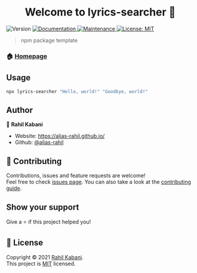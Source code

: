 <h1 align="center">Welcome to lyrics-searcher 👋</h1>
<p>
  <img alt="Version" src="https://img.shields.io/badge/version-1.0.0-blue.svg?cacheSeconds=2592000" />
  <a href="https://github.com/alias-rahil/lyrics-searcher#readme" target="_blank">
    <img alt="Documentation" src="https://img.shields.io/badge/documentation-yes-brightgreen.svg" />
  </a>
  <a href="https://github.com/alias-rahil/lyrics-searcher/graphs/commit-activity" target="_blank">
    <img alt="Maintenance" src="https://img.shields.io/badge/Maintained%3F-yes-green.svg" />
  </a>
  <a href="https://github.com/alias-rahil/lyrics-searcher/blob/master/LICENSE" target="_blank">
    <img alt="License: MIT" src="https://img.shields.io/github/license/alias-rahil/lyrics-searcher" />
  </a>
</p>

> npm package template

### 🏠 [Homepage](https://alias-rahil.github.io/lyrics-searcher)

## Usage

```sh
npx lyrics-searcher "Hello, world!" "Goodbye, world!"
```

## Author

👤 **Rahil Kabani**

* Website: https://alias-rahil.github.io/
* Github: [@alias-rahil](https://github.com/alias-rahil)

## 🤝 Contributing

Contributions, issues and feature requests are welcome!<br />Feel free to check [issues page](https://github.com/alias-rahil/lyrics-searcher/issues). You can also take a look at the [contributing guide](https://github.com/alias-rahil/lyrics-searcher/blob/master/CONTRIBUTING.md).

## Show your support

Give a ⭐️ if this project helped you!

## 📝 License

Copyright © 2021 [Rahil Kabani](https://github.com/alias-rahil).<br />
This project is [MIT](https://github.com/alias-rahil/lyrics-searcher/blob/master/LICENSE) licensed.

